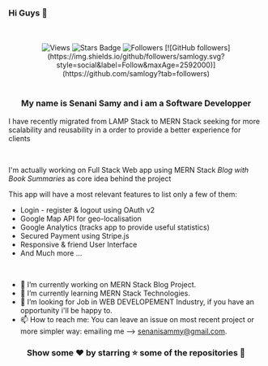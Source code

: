 ### Hi Guys 👋
<br />
<div align="center">
</div>
<br />

<div align="center">
    <img src="https://komarev.com/ghpvc/?username=samlogy&label=Views&color=blue&style=flat" alt="Views" />
    <img src="https://img.shields.io/github/stars/samlogy" alt="Stars Badge" />
    <img src="https://img.shields.io/github/followers/samlogy" alt="Followers" />
    [![GitHub followers](https://img.shields.io/github/followers/samlogy.svg?style=social&label=Follow&maxAge=2592000)](https://github.com/samlogy?tab=followers)
</div>
<br />

<h3 align="center"> My name is Senani Samy and i am a Software Developper  </h3>
<p> I have recently migrated from LAMP Stack to MERN Stack seeking for more scalability and reusability in a order to provide a better experience for clients
</p>
<br />

<p> I'm actually working on Full Stack Web app using MERN Stack <i> Blog with Book Summaries </i> as core idea behind the project </p>
<p> This app will have a most relevant features to list only a few of them: </p>
<ul>
    <li> Login - register & logout using OAuth v2 </li>
    <li> Google Map API for geo-localisation </li>
    <li> Google Analytics (tracks app to provide useful statistics) </li>
    <li> Secured Payment using Stripe.js </li>
    <li> Responsive & friend User Interface </li>
    <li> And Much more ... </li>
</ul>

<br />

- 🔭 I’m currently working on MERN Stack Blog Project.
- 🌱 I’m currently learning MERN Stack Technologies.
- 🤔 I’m looking for Job in WEB DEVELOPEMENT Industry, if you have an opportunity i'll be happy to.
- 📫 How to reach me: 
    You can leave an issue on most recent project or more simpler way: emailing me --> senanisammy@gmail.com.


<div align="center">

### Show some ❤️ by starring ⭐ some of the repositories 📘

</div>
<br />

